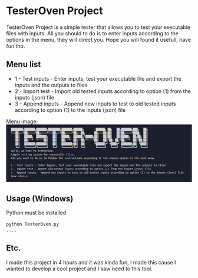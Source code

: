 # TesterOven Project

TesterOven Project is a simple tester that allows you to test your executable files with inputs.
All you should to do is to enter inputs according to the options in the menu, they will direct you.
Hope you will found it usefull, have fun tho.

## Menu list

* 1 - Test inputs - Enter inputs, test your executable file and export the inputs and the outputs to files
* 2 - Import test - Import old tested inputs according to option (1) from the inputs (json) file
* 3 - Append inputs - Append new inputs to test to old tested inputs according to option (1) to the inputs (json) file

Menu image:  
![Menu image](/Images/menu.png)

## Usage (Windows)

Python must be installed
```
python TesterOven.py
....
```

## Etc.

I made this project in 4 hours and it was kinda fun, I made this cause I wanted to develop a cool project and I saw need to this tool.